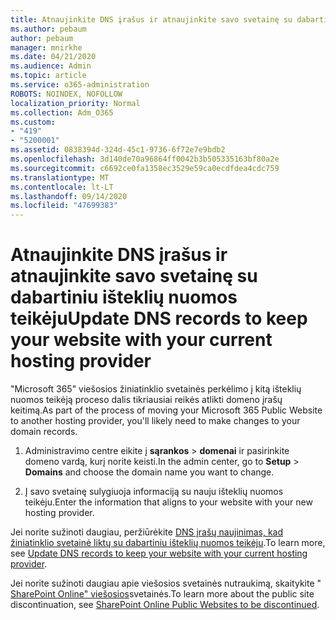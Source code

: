 ```yaml
---
title: Atnaujinkite DNS įrašus ir atnaujinkite savo svetainę su dabartiniu išteklių nuomos teikėju
ms.author: pebaum
author: pebaum
manager: mnirkhe
ms.date: 04/21/2020
ms.audience: Admin
ms.topic: article
ms.service: o365-administration
ROBOTS: NOINDEX, NOFOLLOW
localization_priority: Normal
ms.collection: Adm_O365
ms.custom:
- "419"
- "5200001"
ms.assetid: 0838394d-324d-45c1-9736-6f72e7e9bdb2
ms.openlocfilehash: 3d140de70a96864ff0042b3b505335163bf80a2e
ms.sourcegitcommit: c6692ce0fa1358ec3529e59ca0ecdfdea4cdc759
ms.translationtype: MT
ms.contentlocale: lt-LT
ms.lasthandoff: 09/14/2020
ms.locfileid: "47699383"
---
```

# <a name="update-dns-records-to-keep-your-website-with-your-current-hosting-provider"></a><span data-ttu-id="6ed84-102">Atnaujinkite DNS įrašus ir atnaujinkite savo svetainę su dabartiniu išteklių nuomos teikėju</span><span class="sxs-lookup"><span data-stu-id="6ed84-102">Update DNS records to keep your website with your current hosting provider</span></span>

<span data-ttu-id="6ed84-103">"Microsoft 365" viešosios žiniatinklio svetainės perkėlimo į kitą išteklių nuomos teikėją proceso dalis tikriausiai reikės atlikti domeno įrašų keitimą.</span><span class="sxs-lookup"><span data-stu-id="6ed84-103">As part of the process of moving your Microsoft 365 Public Website to another hosting provider, you'll likely need to make changes to your domain records.</span></span>
  
1. <span data-ttu-id="6ed84-104">Administravimo centre eikite į **sąrankos** \> **domenai** ir pasirinkite domeno vardą, kurį norite keisti.</span><span class="sxs-lookup"><span data-stu-id="6ed84-104">In the admin center, go to **Setup** \> **Domains** and choose the domain name you want to change.</span></span>

2. <span data-ttu-id="6ed84-105">Į savo svetainę sulygiuoja informaciją su nauju išteklių nuomos teikėju.</span><span class="sxs-lookup"><span data-stu-id="6ed84-105">Enter the information that aligns to your website with your new hosting provider.</span></span>

<span data-ttu-id="6ed84-106">Jei norite sužinoti daugiau, peržiūrėkite [DNS įrašų naujinimas, kad žiniatinklio svetainė liktų su dabartiniu išteklių nuomos teikėju](https://docs.microsoft.com/microsoft-365/admin/dns/update-dns-records-to-retain-current-hosting-provide).</span><span class="sxs-lookup"><span data-stu-id="6ed84-106">To learn more, see [Update DNS records to keep your website with your current hosting provider](https://docs.microsoft.com/microsoft-365/admin/dns/update-dns-records-to-retain-current-hosting-provide).</span></span>
  
<span data-ttu-id="6ed84-107">Jei norite sužinoti daugiau apie viešosios svetainės nutraukimą, skaitykite " [SharePoint Online" viešosios](https://support.office.com/article/sharepoint-online-public-websites-to-be-discontinued-e86bfd2f-5c7d-446f-a430-7cfcc0130916)svetainės.</span><span class="sxs-lookup"><span data-stu-id="6ed84-107">To learn more about the public site discontinuation, see [SharePoint Online Public Websites to be discontinued](https://support.office.com/article/sharepoint-online-public-websites-to-be-discontinued-e86bfd2f-5c7d-446f-a430-7cfcc0130916).</span></span>
